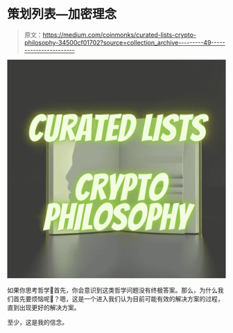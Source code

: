 # 策划列表—加密理念

> 原文：<https://medium.com/coinmonks/curated-lists-crypto-philosophy-34500cf01702?source=collection_archive---------49----------------------->

![](img/f64541413be215424c4dd57108832c33.png)

如果你思考哲学🤔首先，你会意识到这类哲学问题没有终极答案。那么，为什么我们首先要烦恼呢🤨？嗯，这是一个进入我们认为目前可能有效的解决方案的过程，直到出现更好的解决方案。

至少，这是我的信念。